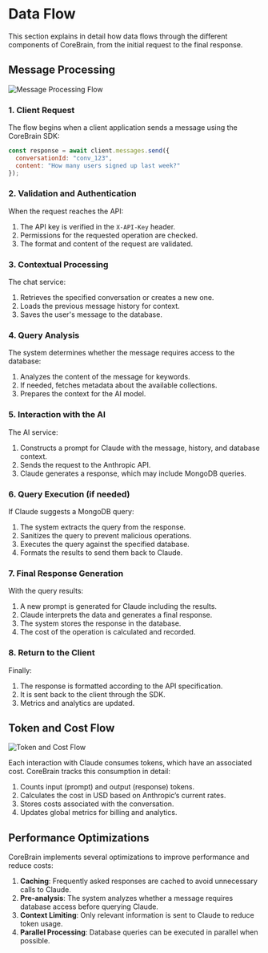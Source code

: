 # Data Flow
 
This section explains in detail how data flows through the different components of CoreBrain, from the initial request to the final response.
 
## Message Processing
 
![Message Processing Flow](../assets/images/message-flow.png)
 
### 1. Client Request
 
The flow begins when a client application sends a message using the CoreBrain SDK:
 
```javascript
const response = await client.messages.send({
  conversationId: "conv_123",
  content: "How many users signed up last week?"
});
```
 
### 2. Validation and Authentication
 
When the request reaches the API:
 
1. The API key is verified in the `X-API-Key` header.
2. Permissions for the requested operation are checked.
3. The format and content of the request are validated.
 
### 3. Contextual Processing
 
The chat service:
 
1. Retrieves the specified conversation or creates a new one.
2. Loads the previous message history for context.
3. Saves the user's message to the database.
 
### 4. Query Analysis
 
The system determines whether the message requires access to the database:
 
1. Analyzes the content of the message for keywords.
2. If needed, fetches metadata about the available collections.
3. Prepares the context for the AI model.
 
### 5. Interaction with the AI
 
The AI service:
 
1. Constructs a prompt for Claude with the message, history, and database context.
2. Sends the request to the Anthropic API.
3. Claude generates a response, which may include MongoDB queries.
 
### 6. Query Execution (if needed)
 
If Claude suggests a MongoDB query:
 
1. The system extracts the query from the response.
2. Sanitizes the query to prevent malicious operations.
3. Executes the query against the specified database.
4. Formats the results to send them back to Claude.
 
### 7. Final Response Generation
 
With the query results:
 
1. A new prompt is generated for Claude including the results.
2. Claude interprets the data and generates a final response.
3. The system stores the response in the database.
4. The cost of the operation is calculated and recorded.
 
### 8. Return to the Client
 
Finally:
 
1. The response is formatted according to the API specification.
2. It is sent back to the client through the SDK.
3. Metrics and analytics are updated.
 
## Token and Cost Flow
 
![Token and Cost Flow](../assets/images/token-flow.png)
 
Each interaction with Claude consumes tokens, which have an associated cost. CoreBrain tracks this consumption in detail:
 
1. Counts input (prompt) and output (response) tokens.
2. Calculates the cost in USD based on Anthropic’s current rates.
3. Stores costs associated with the conversation.
4. Updates global metrics for billing and analytics.
 
## Performance Optimizations
 
CoreBrain implements several optimizations to improve performance and reduce costs:
 
1. **Caching**: Frequently asked responses are cached to avoid unnecessary calls to Claude.
2. **Pre-analysis**: The system analyzes whether a message requires database access before querying Claude.
3. **Context Limiting**: Only relevant information is sent to Claude to reduce token usage.
4. **Parallel Processing**: Database queries can be executed in parallel when possible.